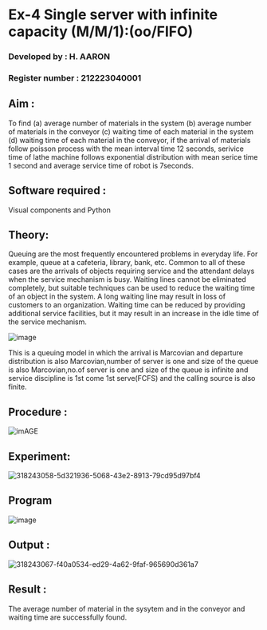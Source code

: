 # Ex-4 Single server with infinite capacity (M/M/1):(oo/FIFO)
### Developed by : H. AARON
### Register number : 212223040001
## Aim :
To find (a) average number of materials in the system (b) average number of materials in the conveyor (c) waiting time of each material in the system (d) waiting time of each material in the conveyor, if the arrival  of materials follow poisson process with the mean interval time 12 seconds, serivice time of lathe machine follows exponential distribution with mean serice time 1 second and average service time of robot is 7seconds.

## Software required :
Visual components and Python

## Theory:
Queuing are the most frequently encountered problems in everyday life. For example, queue at a cafeteria, library, bank, etc. Common to all of these cases are the arrivals of objects requiring service and the attendant delays when the service mechanism is busy. Waiting lines cannot be eliminated completely, but suitable techniques can be used to reduce the waiting time of an object in the system. A long waiting line may result in loss of customers to an organization. Waiting time can be reduced by providing additional service facilities, but it may result in an increase in the idle time of the service mechanism.

![image](1.png)

This is a queuing model in which the arrival is Marcovian and departure distribution is also Marcovian,number of server is one and size of the queue is also Marcovian,no.of server is one and size of the queue is infinite and service discipline is 1st come 1st serve(FCFS) and the calling source is also finite.

## Procedure :
![imAGE](2.png)

## Experiment:
![318243058-5d321936-5068-43e2-8913-79cd95d97bf4](https://github.com/aaron-h-2k5/Single-server-infinite-capacity---Markov-Model/assets/144250957/0c318ff3-8655-418e-b3da-890b8d8ee5e1)

 
## Program
![image](https://github.com/ramjan1729/Single-server-infinite-capacity---Markov-Model/assets/103921593/5f1fd58d-5929-4c51-89ea-4cef009e5bad)

## Output :
![318243067-f40a0534-ed29-4a62-9faf-965690d361a7](https://github.com/aaron-h-2k5/Single-server-infinite-capacity---Markov-Model/assets/144250957/12706574-8c3d-4aa3-b41d-ded226122709)


## Result :
The average number of material in the sysytem and in the conveyor and waiting time are successfully found.

